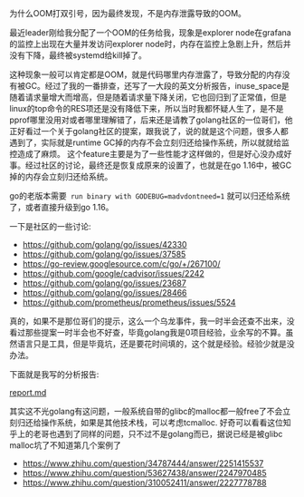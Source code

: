 为什么OOM打双引号，因为最终发现，不是内存泄露导致的OOM。

最近leader刚给我分配了一个OOM的任务给我，现象是explorer node在grafana的监控上出现在大量并发访问explorer node时，内存在监控上急剧上升，然后并没有下降，最终被systemd给kill掉了。

这种现象一般可以肯定都是OOM，就是代码哪里内存泄露了，导致分配的内存没有被GC。经过了我的一番排查，还写了一大段的英文分析报告，inuse_space是随着请求量增大而增高，但是随着请求量下降关闭，它也回归到了正常值，但是linux的top命令的RES项还是没有降低下来，所以当时我都怀疑人生了，是不是pprof哪里没用对或者哪里理解错了，后来还是请教了golang社区的一位哥们，他正好看过一个关于golang社区的提案，跟我说了，说的就是这个问题，很多人都遇到了，实际就是runtime GC掉的内存不会立刻归还给操作系统，所以就就给监控造成了麻烦。  这个feature主要是为了一些性能才这样做的，但是好心没办成好事。经过社区的讨论，最终还是恢复成原来的设置了，也就是在go 1.16中，被GC掉的内存会立刻归还给系统。

go的老版本需要` run binary with GODEBUG=madvdontneed=1` 就可以归还给系统了，或者直接升级到go 1.16。

一下是社区的一些讨论:

- https://github.com/golang/go/issues/42330
- https://github.com/golang/go/issues/37585
- https://go-review.googlesource.com/c/go/+/267100/
- https://github.com/google/cadvisor/issues/2242
- https://github.com/golang/go/issues/23687
- https://github.com/golang/go/issues/28466
- https://github.com/prometheus/prometheus/issues/5524

真的，如果不是那位哥们的提示，这么一个乌龙事件，我一时半会还查不出来，没看过那些提案一时半会也不好查，毕竟golang我是0项目经验，业余写的不算。虽然语言只是工具，但是毕竟坑，还是要花时间填的，这个就是经验。经验少就是没办法。

下面就是我写的分析报告:

[report.md](https://github.com/AlexiaChen/AlexiaChen.github.io/files/6403768/report.md)

其实这不光golang有这问题，一般系统自带的glibc的malloc都一般free了不会立刻归还给操作系统，如果是其他技术栈，可以考虑tcmalloc. 好奇可以看看这位知乎上的老哥也遇到了同样的问题，只不过不是golang而已，据说已经是被glibc malloc坑了不知道第几个案例了 
- https://www.zhihu.com/question/34787444/answer/2251415537  
- https://www.zhihu.com/question/53627438/answer/2247970485
- https://www.zhihu.com/question/310052411/answer/2227778788

